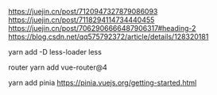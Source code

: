 https://juejin.cn/post/7120947327879086093
https://juejin.cn/post/7118294114734440455
https://juejin.cn/post/7062906666487906317#heading-2
https://blog.csdn.net/qq575792372/article/details/128320181

yarn add -D less-loader less

router
yarn add vue-router@4

yarn add pinia
https://pinia.vuejs.org/getting-started.html
